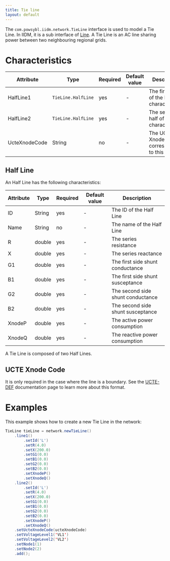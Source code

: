 ```yaml
---
title: Tie line
layout: default
---
```


The `com.powsybl.iidm.network.TieLine` interface is used to model a Tie Line. In IIDM, it is a sub interface of
[Line](line.md). A Tie Line is an AC line sharing power between two neighbouring regional grids.

# Characteristics

| Attribute | Type | Required | Default value | Description |
| --------- | ---- | -------- | ------------- | ----------- |
| HalfLine1 | `TieLine.HalfLine` | yes | - | The first half of the line characteristics |
| HalfLine2 | `TieLine.HalfLine` | yes | - | The second half of the line characteristics |
| UcteXnodeCode | String | no | - | The UCTE Xnode code corresponding to this line |

## Half Line
An Half Line has the following characteristics:

| Attribute | Type | Required | Default value | Description |
| --------- | ---- | -------- | ------------- | ----------- |
| ID | String | yes | - | The ID of the Half Line |
| Name | String | no | - | The name of the Half Line |
| R | double | yes | - | The series resistance |
| X | double | yes | - | The series reactance |
| G1 | double | yes | - | The first side shunt conductance |
| B1 | double | yes | - | The first side shunt susceptance |
| G2 | double | yes | - | The second side shunt conductance |
| B2 | double | yes | - | The second side shunt susceptance |
| XnodeP | double | yes | - | The active power consumption |
| XnodeQ | double | yes | - | The reactive power consumption |

A Tie Line is composed of two Half Lines.

## UCTE Xnode Code
It is only required in the case where the line is a boundary. See the [UCTE-DEF](../importer/ucte.md) documentation
page to learn more about this format.

# Examples
This example shows how to create a new Tie Line in the network:
```java
TieLine tieLine = network.newTieLine()
    .line1()
        .setId('L')
        .setR(4.0)
        .setX(200.0)
        .setG1(0.0)
        .setB1(0.0)
        .setG2(0.0)
        .setB2(0.0)
        .setXnodeP()
        .setXnodeQ()
    .line2()
        .setId('L')
        .setR(4.0)
        .setX(200.0)
        .setG1(0.0)
        .setB1(0.0)
        .setG2(0.0)
        .setB2(0.0)
        .setXnodeP()
        .setXnodeQ()
    .setUcteXnodeCode(ucteXnodeCode)
    .setVoltageLevel1('VL1')
    .setVoltageLevel2('VL2')
    .setNode1(1)
    .setNode2(2)
    .add();
```
